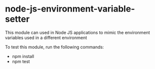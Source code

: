 # node-js-environment-variable-setter
This module can used in Node JS applications to mimic the environment variables used in a different environment

To test this module, run the following commands:
- npm install
- npm test
